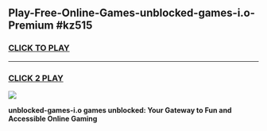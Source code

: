 
## Play-Free-Online-Games-unblocked-games-i.o-Premium #kz515
<h3>
<a href="https://premium.freeplayer.one?title=unblocked-games-i.o&ref=8M">CLICK TO PLAY</a></h3>
<hr>

<h3>
<a href="https://premium.freeplayer.one?title=unblocked-games-i.o&ref=8M">CLICK 2 PLAY</a>
  
</h3>

<a href="https://premium.freeplayer.one?title=unblocked-games-i.o&ref=8M"><img src="https://clearcache.store/games.png"></a>


**unblocked-games-i.o games unblocked: Your Gateway to Fun and Accessible Online Gaming**
